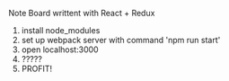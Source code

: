 Note Board writtent with React + Redux
  1. install node_modules
  2. set up webpack server with command 'npm run start'
  3. open localhost:3000
  4. ?????
  5. PROFIT!
